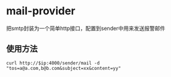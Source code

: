 mail-provider
=============

把smtp封装为一个简单http接口，配置到sender中用来发送报警邮件

## 使用方法

```
curl http://$ip:4000/sender/mail -d "tos=a@a.com,b@b.com&subject=xx&content=yy"
```
